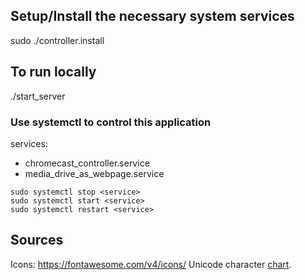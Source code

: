 ## Setup/Install the necessary system services

sudo ./controller.install

## To run locally

./start_server

### Use systemctl to control this application

services:

* chromecast_controller.service
* media_drive_as_webpage.service

```
sudo systemctl stop <service>
sudo systemctl start <service>
sudo systemctl restart <service>
```

## Sources

Icons: https://fontawesome.com/v4/icons/
Unicode character [chart](https://en.wikipedia.org/wiki/List_of_Unicode_characters).
